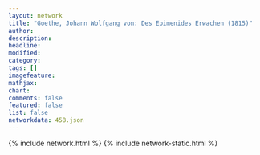 ```yaml
---
layout: network
title: "Goethe, Johann Wolfgang von: Des Epimenides Erwachen (1815)"
author:
description:
headline:
modified:
category:
tags: []
imagefeature: 
mathjax: 
chart: 
comments: false
featured: false
list: false
networkdata: 458.json
---
```

{% include network.html %}
{% include network-static.html %}
